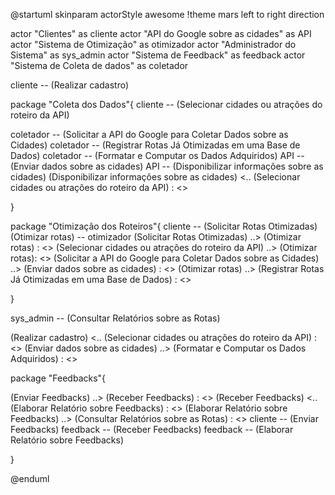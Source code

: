@startuml
skinparam actorStyle awesome
!theme mars
left to right direction

actor "Clientes" as cliente
actor "API do Google sobre as cidades" as API
actor "Sistema de Otimização" as  otimizador
actor "Administrador do Sistema" as sys_admin
actor "Sistema de Feedback" as feedback
actor "Sistema de Coleta de dados" as coletador

cliente -- (Realizar cadastro)


package "Coleta dos Dados"{
cliente -- (Selecionar cidades ou atrações do roteiro da API)

coletador -- (Solicitar a API do Google para Coletar Dados sobre as Cidades)
coletador -- (Registrar Rotas Já Otimizadas em uma Base de Dados)
coletador -- (Formatar e Computar os Dados Adquiridos)
API -- (Enviar dados sobre as cidades)
API -- (Disponibilizar informações sobre as cidades)
(Disponibilizar informações sobre as cidades) <.. (Selecionar cidades ou atrações do roteiro da API) : <<include>>



}


package "Otimização dos Roteiros"{
cliente -- (Solicitar Rotas Otimizadas)
(Otimizar rotas) -- otimizador 
(Solicitar Rotas Otimizadas) ..> (Otimizar rotas) : <<include>>
(Selecionar cidades ou atrações do roteiro da API) ..> (Otimizar rotas): <<include>>
(Solicitar a API do Google para Coletar Dados sobre as Cidades) ..> (Enviar dados sobre as cidades) : <<incude>>
(Otimizar rotas) ..> (Registrar Rotas Já Otimizadas em uma Base de Dados) : <<include>>

}



sys_admin -- (Consultar Relatórios sobre as Rotas)




(Realizar cadastro) <.. (Selecionar cidades ou atrações do roteiro da API) : <<extends>>
(Enviar dados sobre as cidades) ..> (Formatar e Computar os Dados Adquiridos) : <<include>>


package "Feedbacks"{

(Enviar Feedbacks) ..> (Receber Feedbacks) : <<include>>
(Receber Feedbacks) <.. (Elaborar Relatório sobre Feedbacks) : <<extends>>
(Elaborar Relatório sobre Feedbacks) ..> (Consultar Relatórios sobre as Rotas) : <<extends>>
cliente -- (Enviar Feedbacks)
feedback -- (Receber Feedbacks)
feedback -- (Elaborar Relatório sobre Feedbacks)



}



@enduml
